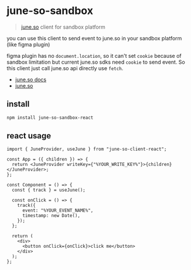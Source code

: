 # june-so-sandbox

> [june.so](https://www.june.so/) client for sandbox platform

you can use this client to send event to june.so in your sandbox platform (like figma plugin)

figma plugin has no `document.location`, so it can't set `cookie` because of sandbox limitation
but current june.so sdks need `cookie` to send event.
So this client just call june.so api directly use `fetch`.

- [june.so docs](https://www.june.so/docs/start-here)
- [june.so](https://www.june.so/)

## install

```bash
npm install june-so-sandbox-react
```

## react usage

```tsx
import { JuneProvider, useJune } from "june-so-client-react";

const App = ({ children }) => {
  return <JuneProvider writeKey={"%YOUR_WRITE_KEY%"}>{children}</JuneProvider>;
};

const Component = () => {
  const { track } = useJune();

  const onClick = () => {
    track({
      event: "%YOUR_EVENT_NAME%",
      timestamp: new Date(),
    });
  };

  return (
    <div>
      <button onClick={onClick}>click me</button>
    </div>
  );
};
```
